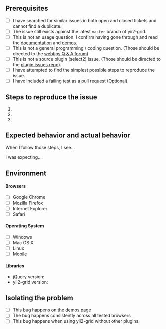 ## Prerequisites

- [ ] I have searched for similar issues in both open and closed tickets and cannot find a duplicate.
- [ ] The issue still exists against the latest `master` branch of yii2-grid.
- [ ] This is not an usage question. I confirm having gone through and read the [documentation](https://demos.krajee.com/grid) and [demos](https://demos.krajee.com/grid-demo).
- [ ] This is not a general programming / coding question. (Those should be directed to the [webtips Q & A forum](http://webtips.krajee.com/questions)).
- [ ] This is not a source plugin (select2) issue. (Those should be directed to the [plugin issues repo](https://github.com/select2/select2/search?q=&type=Issues)).
- [ ] I have attempted to find the simplest possible steps to reproduce the issue.
- [ ] I have included a failing test as a pull request (Optional).

## Steps to reproduce the issue

1.
2.
3.

## Expected behavior and actual behavior

When I follow those steps, I see...

I was expecting...

## Environment

#### Browsers

- [ ] Google Chrome
- [ ] Mozilla Firefox
- [ ] Internet Explorer
- [ ] Safari

#### Operating System

- [ ] Windows
- [ ] Mac OS X
- [ ] Linux
- [ ] Mobile

#### Libraries

- jQuery version:
- yii2-grid version:

## Isolating the problem

- [ ] This bug happens [on the demos page](https://demos.krajee.com/grid-demo)
- [ ] The bug happens consistently across all tested browsers
- [ ] This bug happens when using yii2-grid without other plugins.
